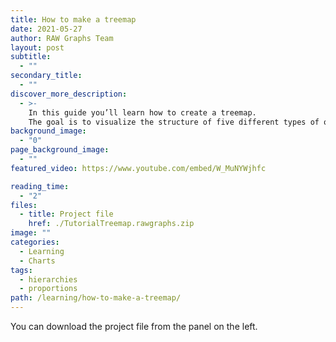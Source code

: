 ```yaml
---
title: How to make a treemap
date: 2021-05-27
author: RAW Graphs Team
layout: post
subtitle:
  - ""
secondary_title:
  - ""
discover_more_description:
  - >-
    In this guide you’ll learn how to create a treemap.
    The goal is to visualize the structure of five different types of orchestras.
background_image:
  - "0"
page_background_image:
  - ""
featured_video: https://www.youtube.com/embed/W_MuNYWjhfc

reading_time:
  - "2"
files:
  - title: Project file
    href: ./TutorialTreemap.rawgraphs.zip
image: ""
categories:
  - Learning
  - Charts
tags:
  - hierarchies
  - proportions
path: /learning/how-to-make-a-treemap/
---
```


You can download the project file from the panel on the left.
